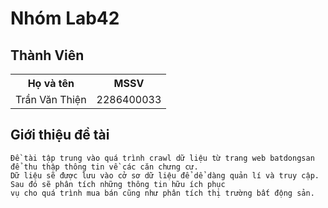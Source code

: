 # Nhóm Lab42
## Thành Viên
<table>
<tr>
<th> Họ và tên </th>
<th> MSSV </th>
</tr>
<tr>
<td>
    Trần Văn Thiện
</td>
<td>
    2286400033
</td>
</tr>
</table>

## Giới thiệu đề tài
    Đề tài tập trung vào quá trình crawl dữ liệu từ trang web batdongsan để thu thập thông tin về các căn chưng cư. 
    Dữ liệu sẽ được lưu vào cở sơ dữ liệu để dể dàng quản lí và truy cập. Sau đó sẽ phân tích những thông tin hữu ích phục
    vụ cho quá trình mua bán cũng như phân tích thị trường bất động sản.
    

